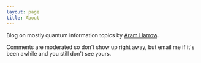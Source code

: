 ```yaml
---
layout: page
title: About
---
```


Blog on mostly quantum information topics by
[Aram Harrow](https://web.mit.edu/aram/www/). 

Comments are moderated so don't show up right away, but email me if it's been awhile and
you still don't see yours.


